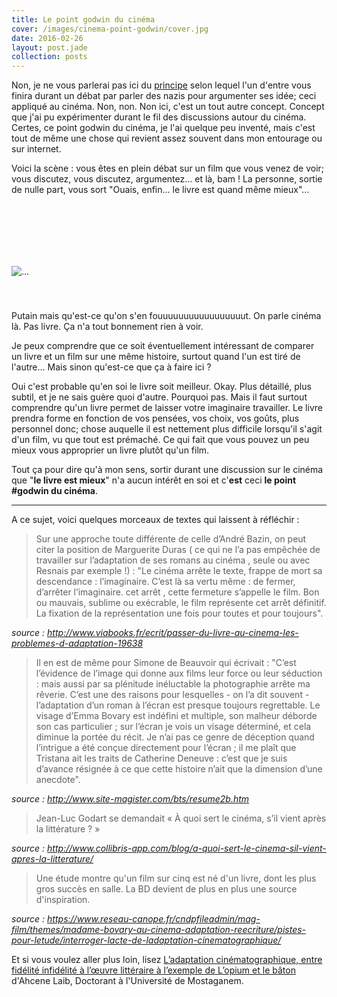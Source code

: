 ```yaml
---
title: Le point godwin du cinéma
cover: /images/cinema-point-godwin/cover.jpg
date: 2016-02-26
layout: post.jade
collection: posts
---
```


Non, je ne vous parlerai pas ici du [principe](https://fr.wikipedia.org/wiki/Loi_de_Godwin) selon lequel l'un d'entre vous finira durant un débat par parler des nazis pour argumenter ses idée; ceci appliqué au cinéma. Non, non. Non ici, c'est un tout autre concept. Concept que j'ai pu expérimenter durant le fil des discussions autour du cinéma. Certes, ce point godwin du cinéma, je l'ai quelque peu inventé, mais c'est tout de même une chose qui revient assez souvent dans mon entourage ou sur internet.

Voici la scène : vous êtes en plein débat sur un film que vous venez de voir; vous discutez, vous discutez, argumentez… et là, bam ! La personne, sortie de nulle part, vous sort "Ouais, enfin… le livre est quand même mieux"…

<img alt="…" src="http://i.giphy.com/3oxRmfJWm7w6LHx2b6.gif" style="margin: 100px auto 40px auto;">

Putain mais qu'est-ce qu'on s'en fouuuuuuuuuuuuuuuuut. On parle cinéma là. Pas livre. Ça n'a tout bonnement rien à voir.

Je peux comprendre que ce soit éventuellement intéressant de comparer un livre et un film sur une même histoire, surtout quand l'un est tiré de l'autre… Mais sinon qu'est-ce que ça à faire ici ?

Oui c'est probable qu'en soi le livre soit meilleur. Okay. Plus détaillé, plus subtil, et je ne sais guère quoi d'autre. Pourquoi pas. Mais il faut surtout comprendre qu'un livre permet de laisser votre imaginaire travailler. Le livre prendra forme en fonction de vos pensées, vos choix, vos goûts, plus personnel donc; chose auquelle il est nettement plus difficile lorsqu'il s'agit d'un film, vu que tout est prémaché. Ce qui fait que vous pouvez un peu mieux vous approprier un livre plutôt qu'un film.

Tout ça pour dire qu'à mon sens, sortir durant une discussion sur le cinéma que "**le livre est mieux**" n'a aucun intérêt en soi et c'**est** ceci **le point #godwin du cinéma**.

---

A ce sujet, voici quelques morceaux de textes qui laissent à réfléchir :

> Sur une approche toute différente de celle d’André Bazin, on peut citer la position de Marguerite Duras ( ce qui ne l’a pas empêchée de travailler sur l’adaptation de ses romans au cinéma , seule ou avec Resnais par exemple !) : "Le cinéma arrête le texte, frappe de mort sa descendance : l’imaginaire. C’est là sa vertu même : de fermer, d’arrêter l’imaginaire. cet arrêt , cette fermeture s’appelle le film. Bon ou mauvais, sublime ou exécrable, le film représente cet arrêt définitif. La fixation de la représentation une fois pour toutes et pour toujours".

_source : http://www.viabooks.fr/ecrit/passer-du-livre-au-cinema-les-problemes-d-adaptation-19638_

> Il en est de même pour Simone de Beauvoir qui écrivait : "C’est l’évidence de l’image qui donne aux films leur force ou leur séduction : mais aussi par sa plénitude inéluctable la photographie arrête ma rêverie. C’est une des raisons pour lesquelles - on l’a dit souvent - l’adaptation d’un roman à l’écran est presque toujours regrettable. Le visage d’Emma Bovary est indéfini et multiple, son malheur déborde son cas particulier ; sur l’écran je vois un visage déterminé, et cela diminue la portée du récit. Je n’ai pas ce genre de déception quand l’intrigue a été conçue directement pour l’écran ; il me plaît que Tristana ait les traits de Catherine Deneuve : c’est que je suis d’avance résignée à ce que cette histoire n’ait que la dimension d’une anecdote".

_source : http://www.site-magister.com/bts/resume2b.htm_

> Jean-Luc Godart se demandait «  À quoi sert le cinéma, s’il vient après la littérature ? »

_source : http://www.collibris-app.com/blog/a-quoi-sert-le-cinema-sil-vient-apres-la-litterature/_

> Une étude montre qu'un film sur cinq est né d'un livre, dont les plus gros succès en salle. La BD devient de plus en plus une source d'inspiration.

_source : https://www.reseau-canope.fr/cndpfileadmin/mag-film/themes/madame-bovary-au-cinema-adaptation-reecriture/pistes-pour-letude/interroger-lacte-de-ladaptation-cinematographique/_

Et si vous voulez aller plus loin, lisez [L’adaptation cinématographique, entre  fidélité infidélité à l’œuvre littéraire à l’exemple de L’opium et le bâton](http://gerflint.fr/Base/Algerie13/laib.pdf) d'Ahcene Laib, Doctorant à l'Université de Mostaganem.

